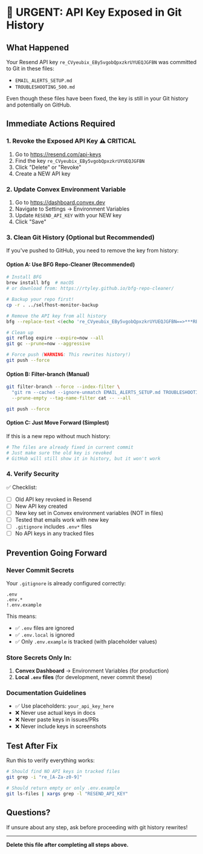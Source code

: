 # 🚨 URGENT: API Key Exposed in Git History

## What Happened
Your Resend API key `re_CVyeubix_EBy5vgobQpxzkrUYUEQJGFBN` was committed to Git in these files:
- `EMAIL_ALERTS_SETUP.md`
- `TROUBLESHOOTING_500.md`

Even though these files have been fixed, the key is still in your Git history and potentially on GitHub.

## Immediate Actions Required

### 1. Revoke the Exposed API Key ⚠️ CRITICAL
1. Go to https://resend.com/api-keys
2. Find the key `re_CVyeubix_EBy5vgobQpxzkrUYUEQJGFBN`
3. Click "Delete" or "Revoke"
4. Create a NEW API key

### 2. Update Convex Environment Variable
1. Go to https://dashboard.convex.dev
2. Navigate to Settings → Environment Variables
3. Update `RESEND_API_KEY` with your NEW key
4. Click "Save"

### 3. Clean Git History (Optional but Recommended)

If you've pushed to GitHub, you need to remove the key from history:

#### Option A: Use BFG Repo-Cleaner (Recommended)
```bash
# Install BFG
brew install bfg  # macOS
# or download from: https://rtyley.github.io/bfg-repo-cleaner/

# Backup your repo first!
cp -r . ../selfhost-monitor-backup

# Remove the API key from all history
bfg --replace-text <(echo 're_CVyeubix_EBy5vgobQpxzkrUYUEQJGFBN==>***REMOVED***')

# Clean up
git reflog expire --expire=now --all
git gc --prune=now --aggressive

# Force push (WARNING: This rewrites history!)
git push --force
```

#### Option B: Filter-branch (Manual)
```bash
git filter-branch --force --index-filter \
  "git rm --cached --ignore-unmatch EMAIL_ALERTS_SETUP.md TROUBLESHOOTING_500.md" \
  --prune-empty --tag-name-filter cat -- --all

git push --force
```

#### Option C: Just Move Forward (Simplest)
If this is a new repo without much history:
```bash
# The files are already fixed in current commit
# Just make sure the old key is revoked
# GitHub will still show it in history, but it won't work
```

### 4. Verify Security

✅ Checklist:
- [ ] Old API key revoked in Resend
- [ ] New API key created
- [ ] New key set in Convex environment variables (NOT in files)
- [ ] Tested that emails work with new key
- [ ] `.gitignore` includes `.env*` files
- [ ] No API keys in any tracked files

## Prevention Going Forward

### Never Commit Secrets
Your `.gitignore` is already configured correctly:
```
.env
.env.*
!.env.example
```

This means:
- ✅ `.env` files are ignored
- ✅ `.env.local` is ignored
- ✅ Only `.env.example` is tracked (with placeholder values)

### Store Secrets Only In:
1. **Convex Dashboard** → Environment Variables (for production)
2. **Local `.env` files** (for development, never commit these)

### Documentation Guidelines
- ✅ Use placeholders: `your_api_key_here`
- ❌ Never use actual keys in docs
- ❌ Never paste keys in issues/PRs
- ❌ Never include keys in screenshots

## Test After Fix

Run this to verify everything works:
```bash
# Should find NO API keys in tracked files
git grep -i "re_[A-Za-z0-9]"

# Should return empty or only .env.example
git ls-files | xargs grep -l "RESEND_API_KEY"
```

## Questions?

If unsure about any step, ask before proceeding with git history rewrites!

---

**Delete this file after completing all steps above.**
